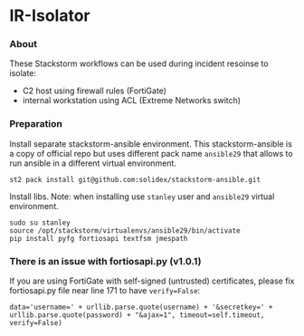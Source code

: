 # IR-Isolator

### About

These Stackstorm workflows can be used during incident resoinse to isolate:
- C2 host using firewall rules (FortiGate)
- internal workstation using ACL (Extreme Networks switch)

### Preparation
Install separate stackstorm-ansible environment. This stackstorm-ansible is a copy of official repo but uses different pack name `ansible29` that allows to run ansible in a different virtual environment.
```
st2 pack install git@github.com:solidex/stackstorm-ansible.git
```
Install libs. Note: when installing use `stanley` user and `ansible29` virtual environment.
```
sudo su stanley
source /opt/stackstorm/virtualenvs/ansible29/bin/activate
pip install pyfg fortiosapi textfsm jmespath
```
### There is an issue with fortiosapi.py (v1.0.1)
If you are using FortiGate with self-signed (untrusted) certificates, please fix fortiosapi.py file near line 171 to have `verify=False`:
```
data='username=' + urllib.parse.quote(username) + '&secretkey=' + urllib.parse.quote(password) + "&ajax=1", timeout=self.timeout, verify=False)
```
